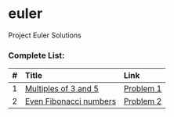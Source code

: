 # euler
Project Euler Solutions

### Complete List:

| # | Title | Link |
| :---: | :--- | :--- |
| 1   | [Multiples of 3 and 5](src/1)   | [Problem 1](https://projecteuler.net/problem=1) |
| 2   | [Even Fibonacci numbers](src/2) | [Problem 2](https://projecteuler.net/problem=2) |
